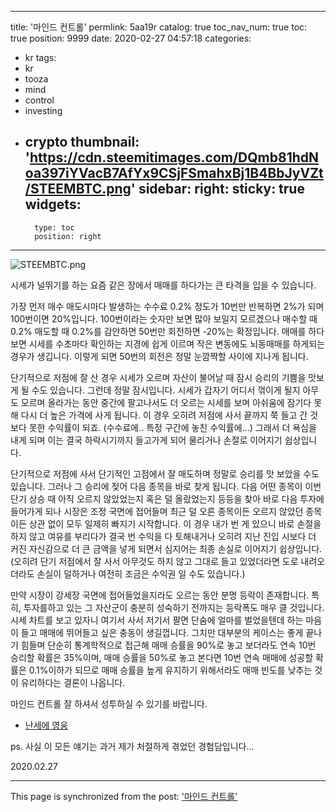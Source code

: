 
---
title: '마인드 컨트롤'
permlink: 5aa19r
catalog: true
toc_nav_num: true
toc: true
position: 9999
date: 2020-02-27 04:57:18
categories:
- kr
tags:
- kr
- tooza
- mind
- control
- investing
- crypto
thumbnail: 'https://cdn.steemitimages.com/DQmb81hdNoa397iYVacB7AfYx9CSjFSmahxBj1B4BbJyVZt/STEEMBTC.png'
sidebar:
    right:
        sticky: true
widgets:
    -
        type: toc
        position: right
---


![STEEMBTC.png](https://cdn.steemitimages.com/DQmb81hdNoa397iYVacB7AfYx9CSjFSmahxBj1B4BbJyVZt/STEEMBTC.png)

시세가 널뛰기를 하는 요즘 같은 장에서 매매를 하다가는 큰 타격을 입을 수 있습니다. 

가장 먼저 매수 매도시마다 발생하는 수수료 0.2% 정도가 10번만 반복하면 2%가 되며 100번이면 20%입니다. 100번이라는 숫자만 보면 많아 보일지 모르겠으나 매수할 때 0.2% 매도할 때 0.2%를 감안하면 50번만 회전하면 -20%는 확정입니다. 매매를 하다보면 시세를 수초마다 확인하는 지경에 쉽게 이르며 작은 변동에도 뇌동매매를 하게되는 경우가 생깁니다. 이렇게 되면 50번의 회전은 정말 눈깜짝할 사이에 지나게 됩니다. 

단기적으로 저점에 잘 산 경우 시세가 오르며 자산이 불어날 때 잠시 승리의 기쁨을 맛보게 될 수도 있습니다. 그런데 정말 잠시입니다. 시세가 갑자기 어디서 꺾이게 될지 아무도 모르며 올라가는 동안 중간에 팔고나서도 더 오르는 시세를 보며 아쉬움에 잠기다 못해 다시 더 높은 가격에 사게 됩니다. 이 경우 오히려 저점에 사서 끝까지 쭉 들고 간 것 보다 못한 수익률이 되죠. (수수료에.. 특정 구간에 놓친 수익률에...) 그래서 더 욕심을 내게 되며 이는 결국 하락시기까지 들고가게 되어 물리거나 손절로 이어지기 쉽상입니다. 

단기적으로 저점에 사서 단기적인 고점에서 잘 매도하며 정말로 승리를 맛 보았을 수도 있습니다. 그러나 그 승리에 젖어 다음 종목을 바로 찾게 됩니다. 다음 어떤 종목이 이번 단기 상승 때 아직 오르지 않았었는지 혹은 덜 올랐었는지 등등을 찾아 바로 다음 투자에 들어가게 되나 시장은 조정 국면에 접어들며 최근 덜 오른 종목이든 오르지 않았던 종목이든 상관 없이 모두 일제히 빠지기 시작합니다. 이 경우 내가 번 게 있으니 바로 손절을 하지 않고 여유를 부리다가 결국 번 수익을 다 토해내거나 오히려 지난 진입 시보다 더 커진 자신감으로 더 큰 금액을 넣게 되면서 심지어는 최종 손실로 이어지기 쉽상입니다. (오히려 단기 저점에서 잘 사서 아무것도 하지 않고 그대로 들고 있었더라면 도로 내려오더라도 손실이 덜하거나 여전히 조금은 수익권 일 수도 있습니다.)

만약 시장이 강세장 국면에 접어들었을지라도 오르는 동안 분명 등락이 존재합니다. 특히, 투자를하고 있는 그 자산군이 충분히 성숙하기 전까지는 등락폭도 매우 클 것입니다. 시세 차트를 보고 있자니 여기서 사서 저기서 팔면 단숨에 얼마를 벌었을텐데 하는 마음이 들고 매매에 뛰어들고 싶은 충동이 생길껍니다. 그치만 대부분의 케이스는 좋게 끝나기 힘들며 단순히 통계학적으로 접근해 매매 승률을 90%로 놓고 보더라도 연속 10번 승리할 확률은 35%이며, 매매 승률을 50%로 놓고 본다면 10번 연속 매매에 성공할 확률은 0.1%이하가 되므로 매매 승률을 높게 유지하기 위해서라도 매매 빈도를 낮추는 것이 유리하다는 결론이 나옵니다.

마인드 컨트롤 잘 하셔서 성투하실 수 있기를 바랍니다.

* [난세에 영웅](https://steemit.com/hive-196917/@jaydih/3qu3ww)

ps. 사실 이 모든 얘기는 과거 제가 처절하게 겪었던 경험담입니다...

2020.02.27

- - -

This page is synchronized from the post: ['마인드 컨트롤'](https://steemit.com/@jaydih/5aa19r)
